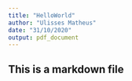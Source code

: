 ```yaml
---
title: "HelloWorld"
author: "Ulisses Matheus"
date: "31/10/2020"
output: pdf_document
---
```



## This is a markdown file